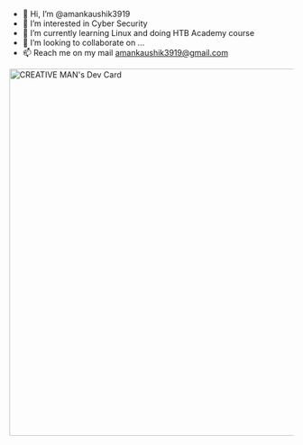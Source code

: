 - 👋 Hi, I’m @amankaushik3919
- 👀 I’m interested in Cyber Security
- 🌱 I’m currently learning Linux and doing HTB Academy course
- 💞️ I’m looking to collaborate on ...
- 📫 Reach me on my mail amankaushik3919@gmail.com

<!---
amankaushik3919/amankaushik3919 is a ✨ special ✨ repository because its `README.md` (this file) appears on your GitHub profile.
You can click the Preview link to take a look at your changes.
--->
<a href="https://app.daily.dev/creativeman"><img src="https://api.daily.dev/devcards/v2/iD8xy4h4xnEIFkGmyXZ4g.png?type=wide&r=mh7" width="652" alt="CREATIVE MAN's Dev Card"/></a>
